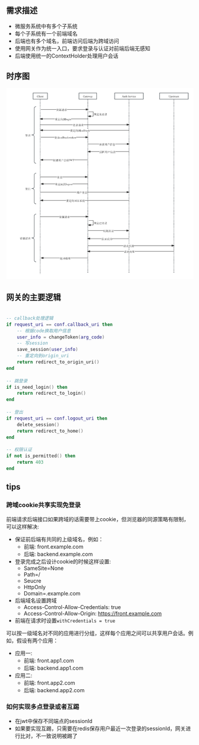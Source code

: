 ## 需求描述
* 微服务系统中有多个子系统
* 每个子系统有一个前端域名
* 后端也有多个域名，前端访问后端为跨域访问
* 使用网关作为统一入口，要求登录与认证对前端后端无感知
* 后端使用统一的ContextHolder处理用户会话

## 时序图
![](../_media/sso-flow.png)

## 网关的主要逻辑
```lua

-- callback处理逻辑
if request_uri == conf.callback_uri then
    -- 根据code换取用户信息
    user_info = changeToken(arg_code)
    -- 写session
    save_session(user_info)
    -- 重定向到origin_uri
    return redirect_to_origin_uri()
end

-- 跳登录
if is_need_login() then
    return redirect_to_login()
end

-- 登出
if request_uri == conf.logout_uri then
    delete_session()
    return redirect_to_home()
end

-- 权限认证
if not is_permitted() then
    return 403
end

```


## tips

### 跨域cookie共享实现免登录
前端请求后端接口如果跨域的话需要带上cookie，但浏览器的同源策略有限制，可以这样解决:
* 保证前后端有共同的上级域名，例如：
  * 前端: front.example.com
  * 后端: backend.example.com
* 登录完成之后设计cookie的时候这样设置:
  * SameSite=None
  * Path=/
  * Seucre
  * HttpOnly
  * Domain=.example.com
* 后端域名设置跨域
  * Access-Control-Allow-Credentials: true
  * Access-Control-Allow-Origin: https://front.example.com
* 前端在请求时设置`withCredentials = true`

可以按一级域名对不同的应用进行分组，这样每个应用之间可以共享用户会话。例如，假设有两个应用：
* 应用一:
  * 前端: front.app1.com
  * 后端: backend.app1.com
* 应用二:
  * 前端: front.app2.com
  * 后端: backend.app2.com

### 如何实现多点登录或者互踢
* 在jwt中保存不同端点的sessionId
* 如果要实现互踢，只需要在redis保存用户最近一次登录的sessionId，网关进行比对，不一致说明被踢了